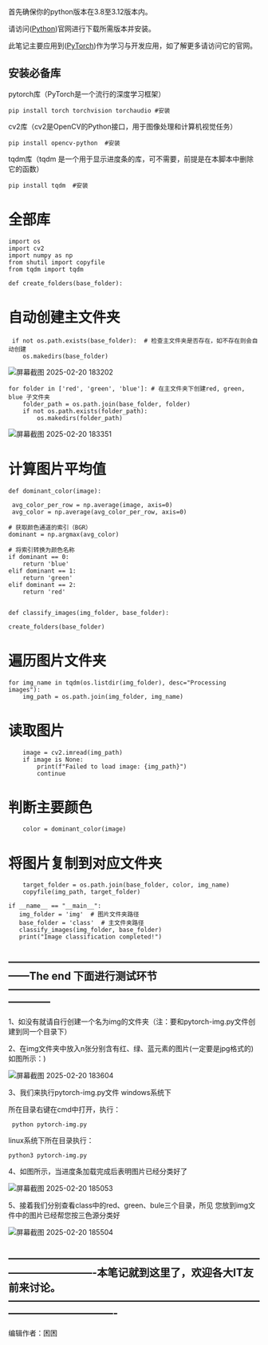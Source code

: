 首先确保你的python版本在3.8至3.12版本内。

请访问([Python](https://www.python.org/downloads/))官网进行下载所需版本并安装。

此笔记主要应用到([PyTorch](https://pytorch.org/))作为学习与开发应用，如了解更多请访问它的官网。

## 安装必备库

pytorch库（PyTorch是一个流行的深度学习框架）

    pip install torch torchvision torchaudio #安装

cv2库（cv2是OpenCV的Python接口，用于图像处理和计算机视觉任务）

    pip install opencv-python  #安装

tqdm库（tqdm   是一个用于显示进度条的库，可不需要，前提是在本脚本中删除它的函数）
 
    pip install tqdm  #安装
# 全部库
    
    import os
    import cv2
    import numpy as np
    from shutil import copyfile
    from tqdm import tqdm
 
    def create_folders(base_folder):



    
# 自动创建主文件夹
     if not os.path.exists(base_folder):  # 检查主文件夹是否存在，如不存在则会自动创建
        os.makedirs(base_folder)

![屏幕截图 2025-02-20 183202](https://github.com/user-attachments/assets/e7aec5f6-82da-4f8e-882b-bf825acb1ae5)

    
    for folder in ['red', 'green', 'blue']: # 在主文件夹下创建red, green, blue 子文件夹
        folder_path = os.path.join(base_folder, folder)
        if not os.path.exists(folder_path):
            os.makedirs(folder_path)

![屏幕截图 2025-02-20 183351](https://github.com/user-attachments/assets/17273240-991e-4c26-917c-cfb359a80ccb)
   

# 计算图片平均值
 
    def dominant_color(image):

     avg_color_per_row = np.average(image, axis=0)
     avg_color = np.average(avg_color_per_row, axis=0)
    
    # 获取颜色通道的索引（BGR）
    dominant = np.argmax(avg_color)
    
    # 将索引转换为颜色名称
    if dominant == 0:
        return 'blue'
    elif dominant == 1:
        return 'green'
    elif dominant == 2:
        return 'red'


    def classify_images(img_folder, base_folder):

    create_folders(base_folder)
    
# 遍历图片文件夹
    for img_name in tqdm(os.listdir(img_folder), desc="Processing images"):
        img_path = os.path.join(img_folder, img_name)
        
# 读取图片
        image = cv2.imread(img_path)
        if image is None:
            print(f"Failed to load image: {img_path}")
            continue
        
# 判断主要颜色
        color = dominant_color(image)
        
# 将图片复制到对应文件夹
        target_folder = os.path.join(base_folder, color, img_name)
        copyfile(img_path, target_folder)

    if __name__ == "__main__":
       img_folder = 'img'  # 图片文件夹路径
       base_folder = 'class'  # 主文件夹路径
       classify_images(img_folder, base_folder)
       print("Image classification completed!")




## ——————————————————————————The end   下面进行测试环节————————————————————————————

1、如没有就请自行创建一个名为img的文件夹（注：要和pytorch-img.py文件创建到同一个目录下）

2、在img文件夹中放入n张分别含有红、绿、蓝元素的图片(一定要是jpg格式的)如图所示：)

![屏幕截图 2025-02-20 183604](https://github.com/user-attachments/assets/e812304d-c075-43b6-9f18-e05dcbc3bb89)

3、我们来执行pytorch-img.py文件 windows系统下

所在目录右键在cmd中打开，执行：

     python pytorch-img.py


linux系统下所在目录执行：

    python3 pytorch-img.py

4、如图所示，当进度条加载完成后表明图片已经分类好了

![屏幕截图 2025-02-20 185053](https://github.com/user-attachments/assets/2165ed33-bbf3-4c15-8e3b-4c05882c001d)



5、接着我们分别查看class中的red、green、bule三个目录，所见 您放到img文件中的图片已经帮您按三色源分类好

![屏幕截图 2025-02-20 185504](https://github.com/user-attachments/assets/e256a763-37b3-413a-bdc1-ad3a9430c533)



## ————————————————————————————————-本笔记就到这里了，欢迎各大IT友前来讨论。——————————————————————————————————-

编辑作者：困困

